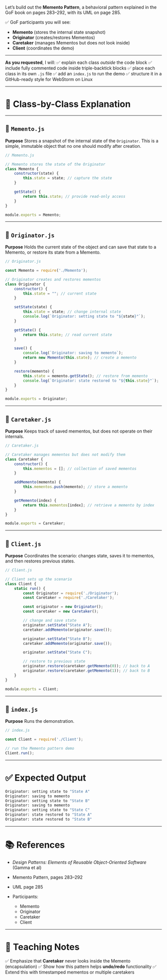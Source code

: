 Let’s build out the **Memento Pattern**, a behavioral pattern explained in the GoF book on pages 283–292, with its UML on page 285.

✅ GoF participants you will see:

* **Memento** (stores the internal state snapshot)
* **Originator** (creates/restores Mementos)
* **Caretaker** (manages Mementos but does not look inside)
* **Client** (coordinates the demo)

---

**As you requested**, I will:
✅ explain each class *outside* the code block
✅ include fully commented code inside triple-backtick blocks
✅ place each class in its own `.js` file
✅ add an `index.js` to run the demo
✅ structure it in a GitHub-ready style for WebStorm on Linux

---

# 🧩 Class-by-Class Explanation

---

## 🧩 `Memento.js`

**Purpose**
Stores a snapshot of the internal state of the `Originator`. This is a simple, immutable object that no one should modify after creation.

```javascript
// Memento.js

// Memento stores the state of the Originator
class Memento {
    constructor(state) {
        this.state = state; // capture the state
    }

    getState() {
        return this.state; // provide read-only access
    }
}

module.exports = Memento;
```

---

## 🧩 `Originator.js`

**Purpose**
Holds the current state of the object and can save that state to a Memento, or restore its state from a Memento.

```javascript
// Originator.js

const Memento = require('./Memento');

// Originator creates and restores mementos
class Originator {
    constructor() {
        this.state = ""; // current state
    }

    setState(state) {
        this.state = state; // change internal state
        console.log(`Originator: setting state to "${state}"`);
    }

    getState() {
        return this.state; // read current state
    }

    save() {
        console.log(`Originator: saving to memento`);
        return new Memento(this.state); // create a memento
    }

    restore(memento) {
        this.state = memento.getState(); // restore from memento
        console.log(`Originator: state restored to "${this.state}"`);
    }
}

module.exports = Originator;
```

---

## 🧩 `Caretaker.js`

**Purpose**
Keeps track of saved mementos, but does not operate on their internals.

```javascript
// Caretaker.js

// Caretaker manages mementos but does not modify them
class Caretaker {
    constructor() {
        this.mementos = []; // collection of saved mementos
    }

    addMemento(memento) {
        this.mementos.push(memento); // store a memento
    }

    getMemento(index) {
        return this.mementos[index]; // retrieve a memento by index
    }
}

module.exports = Caretaker;
```

---

## 👤 `Client.js`

**Purpose**
Coordinates the scenario: changes state, saves it to mementos, and then restores previous states.

```javascript
// Client.js

// Client sets up the scenario
class Client {
    static run() {
        const Originator = require('./Originator');
        const Caretaker = require('./Caretaker');

        const originator = new Originator();
        const caretaker = new Caretaker();

        // change and save state
        originator.setState("State A");
        caretaker.addMemento(originator.save());

        originator.setState("State B");
        caretaker.addMemento(originator.save());

        originator.setState("State C");

        // restore to previous state
        originator.restore(caretaker.getMemento(0)); // back to A
        originator.restore(caretaker.getMemento(1)); // back to B
    }
}

module.exports = Client;
```

---

## 🚀 `index.js`

**Purpose**
Runs the demonstration.

```javascript
// index.js

const Client = require('./Client');

// run the Memento pattern demo
Client.run();
```

---

# ✅ Expected Output

```bash
Originator: setting state to "State A"
Originator: saving to memento
Originator: setting state to "State B"
Originator: saving to memento
Originator: setting state to "State C"
Originator: state restored to "State A"
Originator: state restored to "State B"
```

---

# 📚 References

* *Design Patterns: Elements of Reusable Object-Oriented Software* (Gamma et al)
* Memento Pattern, pages 283–292
* UML page 285
* Participants:

  * Memento
  * Originator
  * Caretaker
  * Client

---

# 🧠 Teaching Notes

✅ Emphasize that **Caretaker** never looks inside the Memento (encapsulation)
✅ Show how this pattern helps **undo/redo** functionality
✅ Extend this with timestamped mementos or multiple caretakers

